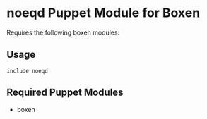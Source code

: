 # noeqd Puppet Module for Boxen

Requires the following boxen modules:

## Usage

```puppet
include noeqd
```

## Required Puppet Modules

* boxen

